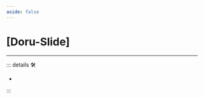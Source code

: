 ```yaml
---
aside: false
---
```

# <py>[<labor>Doru</labor>-Slide]</py>

---

<!-- =================================================== -->
<!-- =================================================== -->
<!-- =================================================== -->
<!-- =================================================== -->
<!-- =================================================== -->
::: details 🛠

-

:::
